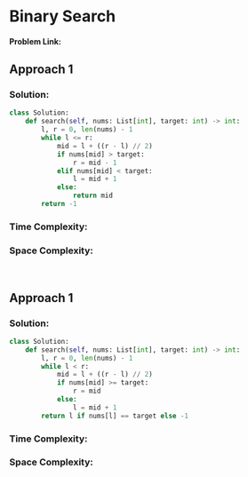 # Binary Search

#### Problem Link:

## Approach 1

### Solution:

```py
class Solution:
    def search(self, nums: List[int], target: int) -> int:
        l, r = 0, len(nums) - 1
        while l <= r:
            mid = l + ((r - l) // 2)
            if nums[mid] > target:
                r = mid - 1
            elif nums[mid] < target:
                l = mid + 1
            else:
                return mid
        return -1
```

### Time Complexity:

### Space Complexity:

<br>

## Approach 1

### Solution:

```py
class Solution:
    def search(self, nums: List[int], target: int) -> int:
        l, r = 0, len(nums) - 1
        while l < r:
            mid = l + ((r - l) // 2)
            if nums[mid] >= target:
                r = mid
            else:
                l = mid + 1
        return l if nums[l] == target else -1
```

### Time Complexity:

### Space Complexity:
